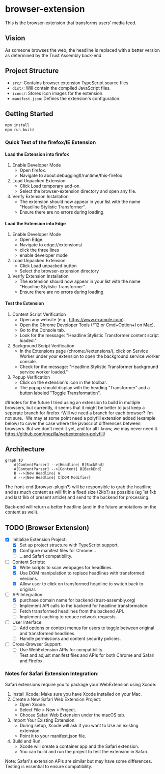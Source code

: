 # browser-extension

This is the browser-extension that transforms users' media feed.

## Vision

As someone browses the web, the headline is replaced with a better version as
determined by the Trust Assembly back-end.

## Project Structure

* `src/`: Contains browser extension TypeScript source files.
* `dist/`: Will contain the compiled JavaScript files.
* `icons/`: Stores icon images for the extension.
* `manifest.json`: Defines the extension's configuration.

## Getting Started

```bash
npm install
npm run build
```

### Quick Test of the firefox/IE Extension

#### Load the Extension into firefox

1. Enable Developer Mode
    * Open firefox.
    * Navigate to about:debugging#/runtime/this-firefox
2. Load Unpacked Extension
    * Click Load temporary add-on.
    * Select the browser-extension directory and open any file.
3. Verify Extension Installation
    * The extension should now appear in your list with the name "Headline Stylistic Transformer".
    * Ensure there are no errors during loading.
	
#### Load the Extension into Edge

1. Enable Developer Mode
    * Open Edge.
    * Navigate to edge://extensions/
	* click the three lines
	* enable developer mode
2. Load Unpacked Extension
    * Click Load unpacked button
    * Select the browser-extension directory
3. Verify Extension Installation
    * The extension should now appear in your list with the name "Headline Stylistic Transformer".
    * Ensure there are no errors during loading.

#### Test the Extension

1. Content Script Verification
    * Open any website (e.g., https://www.example.com).
    * Open the Chrome Developer Tools (F12 or Cmd+Option+I on Mac).
    * Go to the Console tab.
    * Look for the message: "Headline Stylistic Transformer content script loaded."
2. Background Script Verification
    * In the Extensions page (chrome://extensions/), click on Service Worker under your extension to open the background service worker console.
    * Check for the message: "Headline Stylistic Transformer background service worker loaded."
3. Popup Verification
    * Click on the extension's icon in the toolbar.
    * The popup should display with the heading "Transformer" and a button labeled "Toggle Transformation".

##notes for the future
I tried using an extension to build in multiple browsers, but currently, it seems that it might be better to just keep a seperate branch for firefox
-Will we need a branch for each browser?  I'm not sure.
-We may at some point need a polyfill extension added (example below) to cover the case where the javascript differences between browsers. But we don't 
need it yet, and for all I know, we may never need it.
	https://github.com/mozilla/webextension-polyfill/


## Architecture

```mermaid
graph TD
    A[ContentParser] -->|Headline| B[BackEnd]
    A[ContentParser] -->|Content| B[BackEnd]
    B -->|New Headline| A
    A -->|New Headline| C[DOM Modifier]
```

The front-end (browser-plugin?) will be responsible to grab the headline and as
much content as will fit in a fixed size (2kb?) as possible (eg 1st 1kb and last
1kb of present article) and send to the backend for processing.

Back-end will return a better headline (and in the future annotations on the content as well).

## TODO (Browser Extension)

* [X] Initialize Extension Project:
    * [X] Set up project structure with TypeScript support.
    * [X] Configure manifest files for Chrome...
    * [ ] ...and Safari compatibility.
* [ ] Content Scripts:
    * [X] Write scripts to scan webpages for headlines.
    * [X] Use DOM manipulation to replace headlines with transformed versions.
    * [X] Allow user to click on transformed headline to switch back to original.
* [ ] API Integration:
    * [X] purchase domain name for backend (trust-assembly.org)
    * [ ] Implement API calls to the backend for headline transformation.
    * [ ] Fetch transformed headlines from the backend API.
    * [ ] Implement caching to reduce network requests.
* [ ] User Interface:
    * [ ] Add options or context menus for users to toggle between original and transformed headlines.
    * [ ] Handle permissions and content security policies.
* [ ] Cross-Browser Support:
    * [ ] Use WebExtension APIs for compatibility.
    * [ ] Test and adjust manifest files and APIs for both Chrome and Safari and Firefox.

### Notes for Safari Extension Integration:

Safari extensions require you to package your WebExtension using Xcode:

1. Install Xcode: Make sure you have Xcode installed on your Mac.
2. Create a New Safari Web Extension Project:
    * Open Xcode.
    * Select File > New > Project.
    * Choose Safari Web Extension under the macOS tab.
3. Import Your Existing Extension:
    * During setup, Xcode will ask if you want to Use an existing extension.
    * Point it to your manifest.json file.
4. Build and Run:
    * Xcode will create a container app and the Safari extension.
    * You can build and run the project to test the extension in Safari.

Note: Safari's extension APIs are similar but may have some differences. Testing is essential to ensure compatibility.
